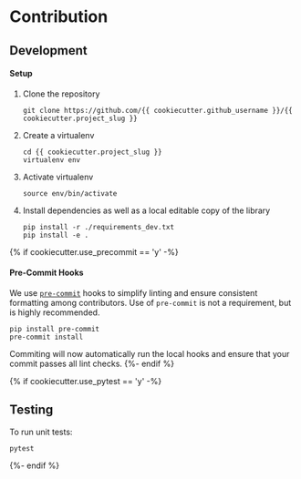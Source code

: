 # Contribution

## Development

#### Setup

1. Clone the repository
    ```shell
    git clone https://github.com/{{ cookiecutter.github_username }}/{{ cookiecutter.project_slug }}
    ```
1. Create a virtualenv
    ```shell
    cd {{ cookiecutter.project_slug }}
    virtualenv env
    ```
1. Activate virtualenv
    ```shell
    source env/bin/activate
    ```
1. Install dependencies as well as a local editable copy of the library
    ```shell
    pip install -r ./requirements_dev.txt
    pip install -e .
    ```

{% if cookiecutter.use_precommit == 'y' -%}
#### Pre-Commit Hooks
We use [`pre-commit`](https://pre-commit.com/) hooks to simplify linting 
and ensure consistent formatting among contributors. Use of `pre-commit` 
is not a requirement, but is highly recommended.

```shell
pip install pre-commit
pre-commit install
```

Commiting will now automatically run the local hooks and ensure that 
your commit passes all lint checks.
{%- endif %}

{% if cookiecutter.use_pytest == 'y' -%}
## Testing

To run unit tests:

```shell
pytest
```
{%- endif %}